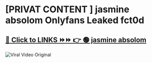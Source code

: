 
 # [PRIVAT CONTENT ] jasmine absolom Onlyfans Leaked fct0d

## <h2><a href="https://clipsfans.com/jasmine_absolom&ref=git">🔗 Click to LINKS ⏩⏩ 👉 🟢 jasmine absolom </a></h2>

<a href="https://clipsfans.com/jasmine_absolom&ref=git" rel="nofollow" data-target="animated-image.originalLink"><img src="https://i.ibb.co.com/xMMVF88/686577567.gif" alt="Viral Video Original" style="max-width: 100%; display: inline-block;" data-target="animated-image.originalImage"></a>

